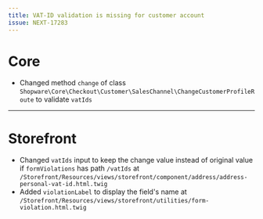 ```yaml
---
title: VAT-ID validation is missing for customer account
issue: NEXT-17283
---
```

# Core
* Changed method `change` of class `Shopware\Core\Checkout\Customer\SalesChannel\ChangeCustomerProfileRoute` to validate `vatIds`
___
# Storefront
* Changed `vatIds` input to keep the change value instead of original value if `formViolations` has path `/vatIds` at `/Storefront/Resources/views/storefront/component/address/address-personal-vat-id.html.twig`
* Added `violationLabel` to display the field's name at `/Storefront/Resources/views/storefront/utilities/form-violation.html.twig`
